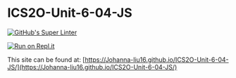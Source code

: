 # ICS2O-Unit-6-04-JS

[![GitHub's Super Linter](https://github.com/Johanna-liu16/ICS2O-Unit-6-04-JS/workflows/Johanna%20Liu's%20Super%20Linter/badge.svg)](https://github.com/Johanna-liu16/ICS2O-Unit-6-04-JS/actions)

[![Run on Repl.it](https://repl.it/badge/github/Johanna-liu16/ICS2O-Unit-6-04-JS)](https://repl.it/github/Johanna-liu16/ICS2O-Unit-6-04-JS)

This site can be found at: [https://Johanna-liu16.github.io/ICS2O-Unit-6-04-JS/](https://Johanna-liu16.github.io/ICS2O-Unit-6-04-JS/)
